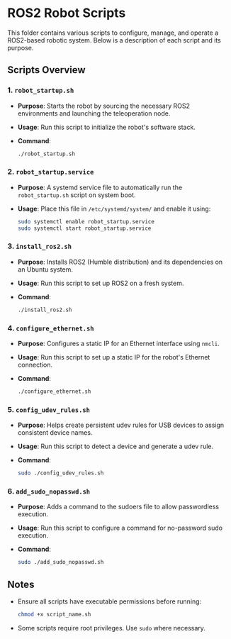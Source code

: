 # ROS2 Robot Scripts

This folder contains various scripts to configure, manage, and operate a ROS2-based robotic system. Below is a description of each script and its purpose.

## Scripts Overview

### 1. `robot_startup.sh`

- **Purpose**: Starts the robot by sourcing the necessary ROS2 environments and launching the teleoperation node.
- **Usage**: Run this script to initialize the robot's software stack.
- **Command**:

  ```bash
  ./robot_startup.sh
  ```

### 2. `robot_startup.service`

- **Purpose**: A systemd service file to automatically run the `robot_startup.sh` script on system boot.
- **Usage**: Place this file in `/etc/systemd/system/` and enable it using:

  ```bash
  sudo systemctl enable robot_startup.service
  sudo systemctl start robot_startup.service
  ```

### 3. `install_ros2.sh`

- **Purpose**: Installs ROS2 (Humble distribution) and its dependencies on an Ubuntu system.
- **Usage**: Run this script to set up ROS2 on a fresh system.
- **Command**:

  ```bash
  ./install_ros2.sh
  ```

### 4. `configure_ethernet.sh`

- **Purpose**: Configures a static IP for an Ethernet interface using `nmcli`.
- **Usage**: Run this script to set up a static IP for the robot's Ethernet connection.
- **Command**:

  ```bash
  ./configure_ethernet.sh
  ```

### 5. `config_udev_rules.sh`

- **Purpose**: Helps create persistent udev rules for USB devices to assign consistent device names.
- **Usage**: Run this script to detect a device and generate a udev rule.
- **Command**:

  ```bash
  sudo ./config_udev_rules.sh
  ```

### 6. `add_sudo_nopasswd.sh`

- **Purpose**: Adds a command to the sudoers file to allow passwordless execution.
- **Usage**: Run this script to configure a command for no-password sudo execution.
- **Command**:

  ```bash
  sudo ./add_sudo_nopasswd.sh
  ```

## Notes

- Ensure all scripts have executable permissions before running:

  ```bash
  chmod +x script_name.sh
  ```

- Some scripts require root privileges. Use `sudo` where necessary.
